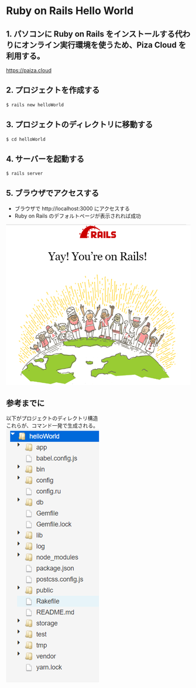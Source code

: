 # Ruby on Rails Hello World

## 1. パソコンに Ruby on Rails をインストールする代わりにオンライン実行環境を使うため、Piza Cloud を利用する。

https://paiza.cloud

## 2. プロジェクトを作成する
```bash
$ rails new helloWorld
```

## 3. プロジェクトのディレクトリに移動する
```bash
$ cd helloWorld
```

## 4. サーバーを起動する
```bash
$ rails server
```

## 5. ブラウザでアクセスする
- ブラウザで http://localhost:3000 にアクセスする
- Ruby on Rails のデフォルトページが表示されれば成功

![alt text](image.png)

## 参考までに
以下がプロジェクトのディレクトリ構造  
これらが、コマンド一発で生成される。
![alt text](image-1.png)